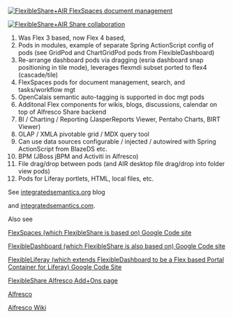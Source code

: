 <a href='http://integratedsemantics.org/wp-content/uploads/2011/05/flexibleshareairbld4.png' title='FlexibleShare+AIR FlexSpaces document management'><img src='http://integratedsemantics.org/wp-content/uploads/2012/06/flexibleshareairbld4-33percent.png' alt='FlexibleShare+AIR FlexSpaces document management' title='FlexibleShare+AIR FlexSpaces document management' /></a>

<a href='http://integratedsemantics.org/wp-content/uploads/2012/06/flexiblesharesharepods.png' title='FlexibleShare+AIR Share collaboration'><img src='http://integratedsemantics.org/wp-content/uploads/2012/06/flexiblesharesharepods33.png' alt='FlexibleShare+AIR Share collaboration' title='FlexibleShare+AIR Share collaboration' /></a>

  1. Was Flex 3 based, now Flex 4 based,
  1. Pods in modules, example of separate Spring ActionScript config of pods (see GridPod and ChartGridPod pods from FlexibleDashboard)
  1. Re-arrange dashboard pods via dragging (esria dashboard snap positioning in tile mode), leverages flexmdi subset ported to flex4 (cascade/tile)
  1. FlexSpaces pods for document management, search, and tasks/workflow mgt
  1. OpenCalais semantic auto-tagging is supported in doc mgt pods
  1. Additonal Flex components for wikis, blogs, discussions, calendar on top of Alfresco Share backend
  1. BI / Charting / Reporting (JasperReports Viewer, Pentaho Charts, BIRT Viewer)
  1. OLAP / XMLA pivotable grid / MDX query tool
  1. Can use data sources configurable / injected / autowired with Spring ActionScript from BlazeDS etc.
  1. BPM (JBoss jBPM and Activiti in Alfresco)
  1. File drag/drop between pods (and AIR desktop file drag/drop into folder view pods)
  1. Pods for Liferay portlets, HTML, local files, etc.


See [integratedsemantics.org](http://www.integratedsemantics.org) blog

and [integratedsemantics.com](http://www.integratedsemantics.com).

Also see

[FlexSpaces (which FlexibleShare is based on) Google Code site](http://code.google.com/p/flexspaces/)

[FlexibleDashboard (which FlexibleShare is also based on) Google Code site](http://code.google.com/p/flexible-dashboard/)

[FlexibleLiferay (which extends FlexibleDashboard to be a Flex based Portal Container for Liferay) Google Code Site](http://code.google.com/p/flexible-liferay/)

[FlexibleShare Alfresco Add+Ons page](http://addons.alfresco.com/addons/flexibleshare)

[Alfresco](http://www.alfresco.com/)

[Alfresco Wiki](http://wiki.alfresco.com/wiki/Main_Page)